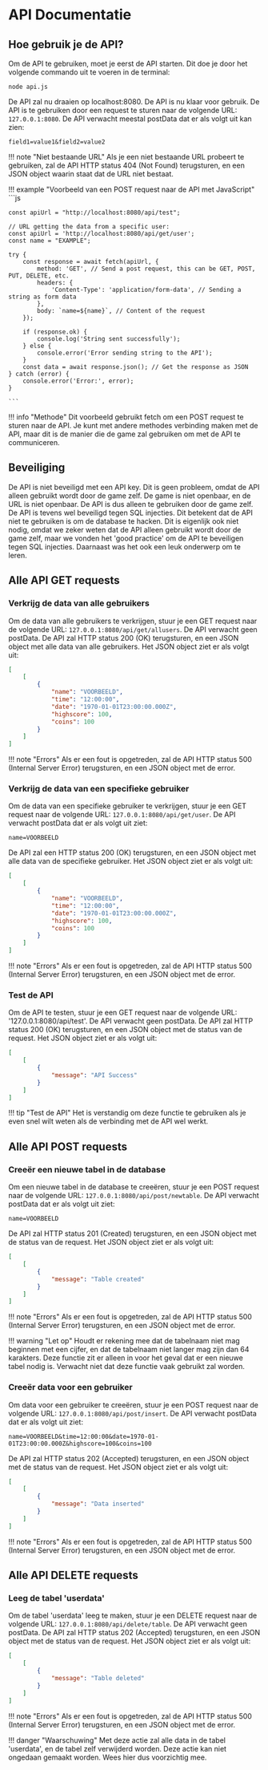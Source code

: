 # API Documentatie

## Hoe gebruik je de API?

Om de API te gebruiken, moet je eerst de API starten. Dit doe je door het volgende commando uit te voeren in de terminal:

```terminal
node api.js
```

De API zal nu draaien op localhost:8080. De API is nu klaar voor gebruik. De API is te gebruiken door een request te sturen naar de volgende URL: `127.0.0.1:8080`. De API verwacht meestal postData dat er als volgt uit kan zien:

```postData
field1=value1&field2=value2
```

!!! note "Niet bestaande URL"
    Als je een niet bestaande URL probeert te gebruiken, zal de API HTTP status 404 (Not Found) terugsturen, en een JSON object waarin staat dat de URL niet bestaat.

!!! example "Voorbeeld van een POST request naar de API met JavaScript"
    ```js

    const apiUrl = "http://localhost:8080/api/test";

    // URL getting the data from a specific user:
    const apiUrl = 'http://localhost:8080/api/get/user';
    const name = "EXAMPLE";

    try {
        const response = await fetch(apiUrl, {
            method: 'GET', // Send a post request, this can be GET, POST, PUT, DELETE, etc.
            headers: {
                'Content-Type': 'application/form-data', // Sending a string as form data
            },
            body: `name=${name}`, // Content of the request
        });

        if (response.ok) {
            console.log('String sent successfully');
        } else {
            console.error('Error sending string to the API');
        }
        const data = await response.json(); // Get the response as JSON
    } catch (error) {
        console.error('Error:', error);
    }

    ```

!!! info "Methode"
    Dit voorbeeld gebruikt fetch om een POST request te sturen naar de API. Je kunt met andere methodes verbinding maken met de API, maar dit is de manier die de game zal gebruiken om met de API te communiceren.





## Beveiliging

De API is niet beveiligd met een API key. Dit is geen probleem, omdat de API alleen gebruikt wordt door de game zelf. De game is niet openbaar, en de URL is niet openbaar. De API is dus alleen te gebruiken door de game zelf. De API is tevens wel beveiligd tegen SQL injecties. Dit betekent dat de API niet te gebruiken is om de database te hacken. Dit is eigenlijk ook niet nodig, omdat we zeker weten dat de API alleen gebruikt wordt door de game zelf, maar we vonden het 'good practice' om de API te beveiligen tegen SQL injecties. Daarnaast was het ook een leuk onderwerp om te leren.





## Alle API GET requests



### Verkrijg de data van alle gebruikers

Om de data van alle gebruikers te verkrijgen, stuur je een GET request naar de volgende URL: `127.0.0.1:8080/api/get/allusers`. De API verwacht geen postData. De API zal HTTP status 200 (OK) terugsturen, en een JSON object met alle data van alle gebruikers. Het JSON object ziet er als volgt uit:

```json
[
    [
        {
            "name": "VOORBEELD",
            "time": "12:00:00",
            "date": "1970-01-01T23:00:00.000Z",
            "highscore": 100,
            "coins": 100
        }
    ]
]
```

!!! note "Errors"
    Als er een fout is opgetreden, zal de API HTTP status 500 (Internal Server Error) terugsturen, en een JSON object met de error.





### Verkrijg de data van een specifieke gebruiker

Om de data van een specifieke gebruiker te verkrijgen, stuur je een GET request naar de volgende URL: `127.0.0.1:8080/api/get/user`. De API verwacht postData dat er als volgt uit ziet:

```postData
name=VOORBEELD
```

De API zal een HTTP status 200 (OK) terugsturen, en een JSON object met alle data van de specifieke gebruiker. Het JSON object ziet er als volgt uit:

```json
[
    [
        {
            "name": "VOORBEELD",
            "time": "12:00:00",
            "date": "1970-01-01T23:00:00.000Z",
            "highscore": 100,
            "coins": 100
        }
    ]
]
```

!!! note "Errors"
    Als er een fout is opgetreden, zal de API HTTP status 500 (Internal Server Error) terugsturen, en een JSON object met de error.





### Test de API

Om de API te testen, stuur je een GET request naar de volgende URL: '127.0.0.1:8080/api/test'. De API verwacht geen postData. De API zal HTTP status 200 (OK) terugsturen, en een JSON object met de status van de request. Het JSON object ziet er als volgt uit:

```json
[
    [
        {
            "message": "API Success"
        }
    ]
]
```

!!! tip "Test de API"
    Het is verstandig om deze functie te gebruiken als je even snel wilt weten als de verbinding met de API wel werkt.





## Alle API POST requests



### Creeër een nieuwe tabel in de database

Om een nieuwe tabel in de database te creeëren, stuur je een POST request naar de volgende URL: `127.0.0.1:8080/api/post/newtable`. De API verwacht postData dat er als volgt uit ziet:

```postData
name=VOORBEELD
```

De API zal HTTP status 201 (Created) terugsturen, en een JSON object met de status van de request. Het JSON object ziet er als volgt uit:

```json
[
    [
        {
            "message": "Table created"
        }
    ]
]
```

!!! note "Errors"
    Als er een fout is opgetreden, zal de API HTTP status 500 (Internal Server Error) terugsturen, en een JSON object met de error.

!!! warning "Let op"
    Houdt er rekening mee dat de tabelnaam niet mag beginnen met een cijfer, en dat de tabelnaam niet langer mag zijn dan 64 karakters. Deze functie zit er alleen in voor het geval dat er een nieuwe tabel nodig is. Verwacht niet dat deze functie vaak gebruikt zal worden.





### Creeër data voor een gebruiker

Om data voor een gebruiker te creeëren, stuur je een POST request naar de volgende URL: `127.0.0.1:8080/api/post/insert`. De API verwacht postData dat er als volgt uit ziet:

```postData
name=VOORBEELD&time=12:00:00&date=1970-01-01T23:00:00.000Z&highscore=100&coins=100
```

De API zal HTTP status 202 (Accepted) terugsturen, en een JSON object met de status van de request. Het JSON object ziet er als volgt uit:

```json
[
    [
        {
            "message": "Data inserted"
        }
    ]
]
```

!!! note "Errors"
    Als er een fout is opgetreden, zal de API HTTP status 500 (Internal Server Error) terugsturen, en een JSON object met de error.





## Alle API DELETE requests



### Leeg de tabel 'userdata'

Om de tabel 'userdata' leeg te maken, stuur je een DELETE request naar de volgende URL: `127.0.0.1:8080/api/delete/table`. De API verwacht geen postData. De API zal HTTP status 202 (Accepted) terugsturen, en een JSON object met de status van de request. Het JSON object ziet er als volgt uit:

```json
[
    [
        {
            "message": "Table deleted"
        }
    ]
]
```

!!! note "Errors"
    Als er een fout is opgetreden, zal de API HTTP status 500 (Internal Server Error) terugsturen, en een JSON object met de error.

!!! danger "Waarschuwing"
    Met deze actie zal alle data in de tabel 'userdata', en de tabel zelf verwijderd worden. Deze actie kan niet ongedaan gemaakt worden. Wees hier dus voorzichtig mee.
